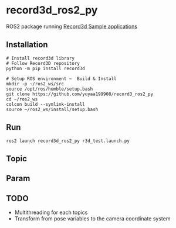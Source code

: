 # record3d_ros2_py
ROS2 package running [Record3d Sample applications](https://github.com/marek-simonik/record3d)
## Installation
~~~
# Install record3d library
# Follow Record3D repository
python -m pip install record3d

# Setup ROS environment ~  Build & Install
mkdir -p ~/ros2_ws/src
source /opt/ros/humble/setup.bash
git clone https://github.com/yuyaa199908/record3_ros2_py
cd ~/ros2_ws
colcon build --symlink-install
source ~/ros2_ws/install/setup.bash
~~~ 
## Run
~~~
ros2 launch record3d_ros2_py r3d_test.launch.py
~~~
## Topic
## Param
## TODO
- Multithreading for each topics
- Transform from pose variables to the camera coordinate system
